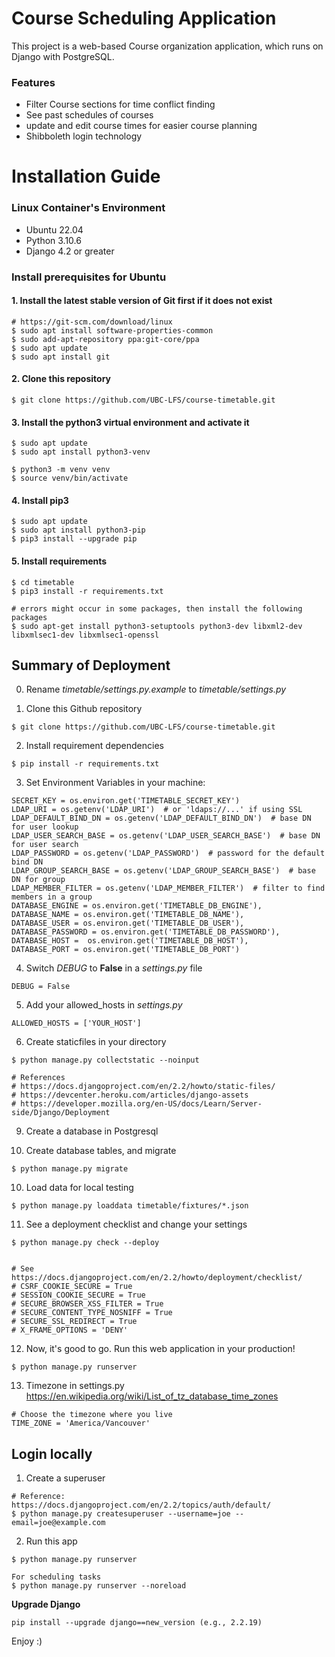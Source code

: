 # Course Scheduling Application

This project is a web-based Course organization application, which runs on Django with PostgreSQL.

### Features
- Filter Course sections for time conflict finding
- See past schedules of courses
- update and edit course times for easier course planning
- Shibboleth login technology

# Installation Guide

### Linux Container's Environment
- Ubuntu 22.04
- Python 3.10.6
- Django 4.2 or greater

### Install prerequisites for Ubuntu

#### 1. Install the latest stable version of Git first if it does not exist

```
# https://git-scm.com/download/linux
$ sudo apt install software-properties-common
$ sudo add-apt-repository ppa:git-core/ppa
$ sudo apt update
$ sudo apt install git
```

#### 2. Clone this repository

```
$ git clone https://github.com/UBC-LFS/course-timetable.git
```

#### 3. Install the python3 virtual environment and activate it

```
$ sudo apt update
$ sudo apt install python3-venv

$ python3 -m venv venv
$ source venv/bin/activate
```

#### 4. Install pip3

```
$ sudo apt update
$ sudo apt install python3-pip
$ pip3 install --upgrade pip
```

#### 5. Install requirements

```
$ cd timetable
$ pip3 install -r requirements.txt

# errors might occur in some packages, then install the following packages
$ sudo apt-get install python3-setuptools python3-dev libxml2-dev libxmlsec1-dev libxmlsec1-openssl
```


## Summary of Deployment
0. Rename *timetable/settings.py.example* to *timetable/settings.py*

1. Clone this Github repository
```
$ git clone https://github.com/UBC-LFS/course-timetable.git
```

2. Install requirement dependencies
```
$ pip install -r requirements.txt
```

3. Set Environment Variables in your machine:
```
SECRET_KEY = os.environ.get('TIMETABLE_SECRET_KEY')
LDAP_URI = os.getenv('LDAP_URI')  # or 'ldaps://...' if using SSL
LDAP_DEFAULT_BIND_DN = os.getenv('LDAP_DEFAULT_BIND_DN')  # base DN for user lookup
LDAP_USER_SEARCH_BASE = os.getenv('LDAP_USER_SEARCH_BASE')  # base DN for user search
LDAP_PASSWORD = os.getenv('LDAP_PASSWORD')  # password for the default bind DN
LDAP_GROUP_SEARCH_BASE = os.getenv('LDAP_GROUP_SEARCH_BASE')  # base DN for group
LDAP_MEMBER_FILTER = os.getenv('LDAP_MEMBER_FILTER')  # filter to find members in a group
DATABASE_ENGINE = os.environ.get('TIMETABLE_DB_ENGINE'),
DATABASE_NAME = os.environ.get('TIMETABLE_DB_NAME'),
DATABASE_USER = os.environ.get('TIMETABLE_DB_USER'),
DATABASE_PASSWORD = os.environ.get('TIMETABLE_DB_PASSWORD'),
DATABASE_HOST =  os.environ.get('TIMETABLE_DB_HOST'),
DATABASE_PORT = os.environ.get('TIMETABLE_DB_PORT')
```

4. Switch *DEBUG* to **False** in a *settings.py* file
```
DEBUG = False
```

5. Add your allowed_hosts in *settings.py*
```
ALLOWED_HOSTS = ['YOUR_HOST']
```

6. Create staticfiles in your directory
```
$ python manage.py collectstatic --noinput

# References
# https://docs.djangoproject.com/en/2.2/howto/static-files/
# https://devcenter.heroku.com/articles/django-assets
# https://developer.mozilla.org/en-US/docs/Learn/Server-side/Django/Deployment
```

9. Create a database in Postgresql

10. Create database tables, and migrate
```
$ python manage.py migrate
```

10. Load data for local testing
```
$ python manage.py loaddata timetable/fixtures/*.json
```

11. See a deployment checklist and change your settings
```
$ python manage.py check --deploy


# See https://docs.djangoproject.com/en/2.2/howto/deployment/checklist/
# CSRF_COOKIE_SECURE = True
# SESSION_COOKIE_SECURE = True
# SECURE_BROWSER_XSS_FILTER = True
# SECURE_CONTENT_TYPE_NOSNIFF = True
# SECURE_SSL_REDIRECT = True
# X_FRAME_OPTIONS = 'DENY'
```

12. Now, it's good to go. Run this web application in your production!
```
$ python manage.py runserver
```

13. Timezone in settings.py
https://en.wikipedia.org/wiki/List_of_tz_database_time_zones

```
# Choose the timezone where you live
TIME_ZONE = 'America/Vancouver'
```

## Login locally
1. Create a superuser
```
# Reference: https://docs.djangoproject.com/en/2.2/topics/auth/default/
$ python manage.py createsuperuser --username=joe --email=joe@example.com
```

2. Run this app
```
$ python manage.py runserver

For scheduling tasks
$ python manage.py runserver --noreload

```


**Upgrade Django**
```
pip install --upgrade django==new_version (e.g., 2.2.19)
```

Enjoy :)

